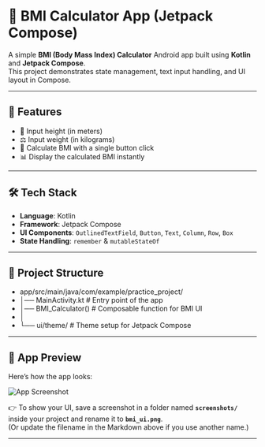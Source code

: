 # 📱 BMI Calculator App (Jetpack Compose)

A simple **BMI (Body Mass Index) Calculator** Android app built using **Kotlin** and **Jetpack Compose**.  
This project demonstrates state management, text input handling, and UI layout in Compose.

---

## 🚀 Features
- 📏 Input height (in meters)  
- ⚖️ Input weight (in kilograms)  
- 🧮 Calculate BMI with a single button click  
- 📊 Display the calculated BMI instantly  

---

## 🛠️ Tech Stack
- **Language**: Kotlin  
- **Framework**: Jetpack Compose  
- **UI Components**: `OutlinedTextField`, `Button`, `Text`, `Column`, `Row`, `Box`  
- **State Handling**: `remember` & `mutableStateOf`  

---

## 📂 Project Structure
- app/src/main/java/com/example/practice_project/
- │── MainActivity.kt # Entry point of the app
- │── BMI_Calculator() # Composable function for BMI UI
- │
- └── ui/theme/ # Theme setup for Jetpack Compose


---

## 📸 App Preview
Here’s how the app looks:

![App Screenshot](Practice_project/WhatsApp%20Image%202025-09-01%20at%2018.59.57_cf314a69.jpg)

👉 To show your UI, save a screenshot in a folder named **`screenshots/`** inside your project and rename it to **`bmi_ui.png`**.  
(Or update the filename in the Markdown above if you use another name.)

---
